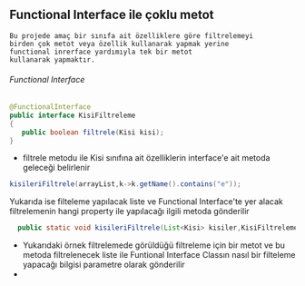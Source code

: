 ## Functional Interface ile çoklu metot 

```
Bu projede amaç bir sınıfa ait özelliklere göre filtrelemeyi
birden çok metot veya özellik kullanarak yapmak yerine 
functional inrerface yardımıyla tek bir metot
kullanarak yapmaktır.
```

###### Functional Interface

````java
@FunctionalInterface
public interface KisiFiltreleme
{
   public boolean filtrele(Kisi kisi);
}
````
- filtrele metodu ile Kisi sınıfına ait özelliklerin
interface'e ait metoda geleceği belirlenir
````java
kisileriFiltrele(arrayList,k->k.getName().contains("e"));
````

Yukarıda ise filteleme yapılacak liste ve Functional Interface'te
yer alacak filtrelemenin hangi property ile yapılacağı 
ilgili metoda gönderilir


````java
  public static void kisileriFiltrele(List<Kisi> kisiler,KisiFiltreleme filtreleme)
````

- Yukarıdaki örnek filtrelemede görüldüğü filtreleme için bir metot
ve bu metoda filtrelenecek liste ile Funtional Interface Classın
nasıl bir filteleme yapacağı bilgisi parametre olarak gönderilir
- 
